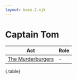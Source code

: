 ```yaml
---
layout: base.2.njk
---
```


# Captain Tom

| Act | Role |
|---|---|
| [The Murderburgers](../the-murderburgers) | - |

{.table}